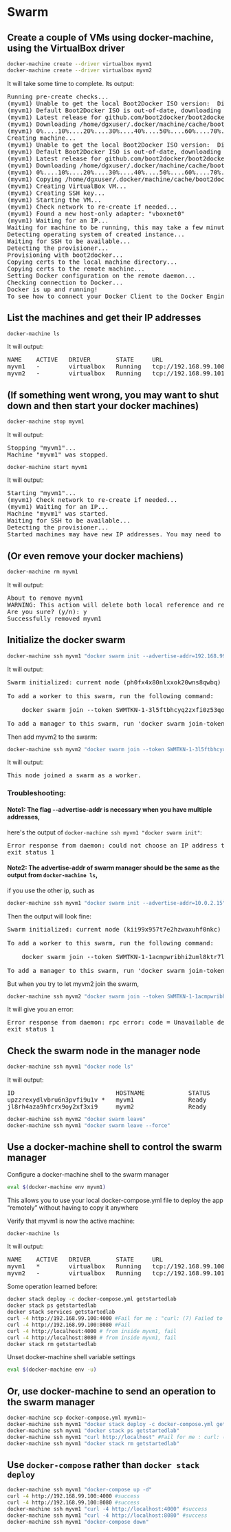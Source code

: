 # Swarm

## Create a couple of VMs using docker-machine, using the VirtualBox driver
```sh
docker-machine create --driver virtualbox myvm1
docker-machine create --driver virtualbox myvm2
```
It will take some time to complete.
Its output:
<pre>
Running pre-create checks...
(myvm1) Unable to get the local Boot2Docker ISO version:  Did not find prefix "-v" in version string
(myvm1) Default Boot2Docker ISO is out-of-date, downloading the latest release...
(myvm1) Latest release for github.com/boot2docker/boot2docker is v18.09.0
(myvm1) Downloading /home/dgxuser/.docker/machine/cache/boot2docker.iso from https://github.com/boot2docker/boot2docker/releases/download/v18.09.0/boot2docker.iso...
(myvm1) 0%....10%....20%....30%....40%....50%....60%....70%....80%....90%....100%
Creating machine...
(myvm1) Unable to get the local Boot2Docker ISO version:  Did not find prefix "-v" in version string
(myvm1) Default Boot2Docker ISO is out-of-date, downloading the latest release...
(myvm1) Latest release for github.com/boot2docker/boot2docker is v18.09.0
(myvm1) Downloading /home/dgxuser/.docker/machine/cache/boot2docker.iso from https://github.com/boot2docker/boot2docker/releases/download/v18.09.0/boot2docker.iso...
(myvm1) 0%....10%....20%....30%....40%....50%....60%....70%....80%....90%....100%
(myvm1) Copying /home/dgxuser/.docker/machine/cache/boot2docker.iso to /home/dgxuser/.docker/machine/machines/myvm1/boot2docker.iso...
(myvm1) Creating VirtualBox VM...
(myvm1) Creating SSH key...
(myvm1) Starting the VM...
(myvm1) Check network to re-create if needed...
(myvm1) Found a new host-only adapter: "vboxnet0"
(myvm1) Waiting for an IP...
Waiting for machine to be running, this may take a few minutes...
Detecting operating system of created instance...
Waiting for SSH to be available...
Detecting the provisioner...
Provisioning with boot2docker...
Copying certs to the local machine directory...
Copying certs to the remote machine...
Setting Docker configuration on the remote daemon...
Checking connection to Docker...
Docker is up and running!
To see how to connect your Docker Client to the Docker Engine running on this virtual machine, run: docker-machine env myvm1
</pre>

## List the machines and get their IP addresses
```sh
docker-machine ls
```
It will output:
<pre>
NAME    ACTIVE   DRIVER       STATE     URL                         SWARM   DOCKER     ERRORS
myvm1   -        virtualbox   Running   tcp://192.168.99.100:2376           v18.09.0   
myvm2   -        virtualbox   Running   tcp://192.168.99.101:2376           v18.09.0   
</pre>

## (If something went wrong, you may want to shut down and then start your docker machines)
```sh
docker-machine stop myvm1
```
It will output:
<pre>
Stopping "myvm1"...
Machine "myvm1" was stopped.
</pre>

```
docker-machine start myvm1
```
It will output:
<pre>
Starting "myvm1"...
(myvm1) Check network to re-create if needed...
(myvm1) Waiting for an IP...
Machine "myvm1" was started.
Waiting for SSH to be available...
Detecting the provisioner...
Started machines may have new IP addresses. You may need to re-run the `docker-machine env` command.
</pre>

## (Or even remove your docker machiens)
```sh
docker-machine rm myvm1
```
It will output:
<pre>
About to remove myvm1
WARNING: This action will delete both local reference and remote instance.
Are you sure? (y/n): y
Successfully removed myvm1
</pre>

## Initialize the docker swarm
```sh
docker-machine ssh myvm1 "docker swarm init --advertise-addr=192.168.99.100"
```
It will output:
<pre>
Swarm initialized: current node (ph0fx4x80nlxxok20wns8qwbq) is now a manager.

To add a worker to this swarm, run the following command:

    docker swarm join --token SWMTKN-1-3l5ftbhcyq2zxfi0z53qohbblyxzf5nwsp74iatp8896oddrg6-1apcua9jhxffpm2jac3g47r50 192.168.99.100:2377

To add a manager to this swarm, run 'docker swarm join-token manager' and follow the instructions.
</pre>

Then add myvm2 to the swarm:
```sh
docker-machine ssh myvm2 "docker swarm join --token SWMTKN-1-3l5ftbhcyq2zxfi0z53qohbblyxzf5nwsp74iatp8896oddrg6-1apcua9jhxffpm2jac3g47r50 192.168.99.100:2377"
```
It will output:
<pre>
This node joined a swarm as a worker.
</pre>

### Troubleshooting:
#### Note1: The flag --advertise-addr is necessary when you have multiple addresses, 
here's the output of `docker-machine ssh myvm1 "docker swarm init"`:
<pre>
Error response from daemon: could not choose an IP address to advertise since this system has multiple addresses on different interfaces (10.0.2.15 on eth0 and 192.168.99.100 on eth1) - specify one with --advertise-addr
exit status 1
</pre>

#### Note2: The advertise-addr of swarm manager should be the same as the output from `docker-machine ls`, 
if you use the other ip, such as 
```sh
docker-machine ssh myvm1 "docker swarm init --advertise-addr=10.0.2.15"
```
Then the output will look fine:
<pre>
Swarm initialized: current node (kii99x957t7e2hzwaxuhf0nkc) is now a manager.

To add a worker to this swarm, run the following command:

    docker swarm join --token SWMTKN-1-1acmpwribhi2uml8ktr7lpyffjj64uq64nks3y8pmgdfibrap2-e4wxy06gtw33oiabev0ewlzc7 10.0.2.15:2377

To add a manager to this swarm, run 'docker swarm join-token manager' and follow the instructions.
</pre>

But when you try to let myvm2 join the swarm,
```sh
docker-machine ssh myvm2 "docker swarm join --token SWMTKN-1-1acmpwribhi2uml8ktr7lpyffjj64uq64nks3y8pmgdfibrap2-e4wxy06gtw33oiabev0ewlzc7 10.0.2.15:2377"
```
It will give you an error:
<pre>
Error response from daemon: rpc error: code = Unavailable desc = all SubConns are in TransientFailure, latest connection error: connection error: desc = "transport: Error while dialing dial tcp 10.0.2.15:2377: connect: connection refused"
exit status 1
</pre>

## Check the swarm node in the manager node
```sh
docker-machine ssh myvm1 "docker node ls"
```
It will output:
<pre>
ID                            HOSTNAME            STATUS              AVAILABILITY        MANAGER STATUS      ENGINE VERSION
upzzrexydlvbru6n3pvfi9u1v *   myvm1               Ready               Active              Leader              18.09.0
jl8rh4aza9hfcrx9oy2xf3xi9     myvm2               Ready               Active                                  18.09.0
</pre>

```sh
docker-machine ssh myvm2 "docker swarm leave"
docker-machine ssh myvm1 "docker swarm leave --force"
```

## Use a docker-machine shell to control the swarm manager
Configure a docker-machine shell to the swarm manager
```sh
eval $(docker-machine env myvm1)
```
This allows you to use your local docker-compose.yml file to deploy the app “remotely” without having to copy it anywhere

Verify that myvm1 is now the active machine:
```sh
docker-machine ls
```
It will output:
<pre>
NAME    ACTIVE   DRIVER       STATE     URL                         SWARM   DOCKER     ERRORS
myvm1   *        virtualbox   Running   tcp://192.168.99.100:2376           v18.09.0   
myvm2   -        virtualbox   Running   tcp://192.168.99.101:2376           v18.09.0   
</pre>

Some operation learned before:
```sh
docker stack deploy -c docker-compose.yml getstartedlab
docker stack ps getstartedlab
docker stack services getstartedlab
curl -4 http://192.168.99.100:4000 #Fail for me : "curl: (7) Failed to connect to 192.168.99.100 port 4000: Connection refused"
curl -4 http://192.168.99.100:8080 #Fail
curl -4 http://localhost:4000 # from inside myvm1, fail
curl -4 http://localhost:8080 # from inside myvm1, fail
docker stack rm getstartedlab
```

Unset docker-machine shell variable settings
```sh
eval $(docker-machine env -u)
```

## Or, use docker-machine to send an operation to the swarm manager
```sh
docker-machine scp docker-compose.yml myvm1:~
docker-machine ssh myvm1 "docker stack deploy -c docker-compose.yml getstartedlab"
docker-machine ssh myvm1 "docker stack ps getstartedlab"
docker-machine ssh myvm1 "curl http://localhost" #Fail for me : curl: (7) Failed to connect to localhost port 80: Connection refused exit status 7
docker-machine ssh myvm1 "docker stack rm getstartedlab"
```

## Use `docker-compose` rather than `docker stack deploy`
```sh
docker-machine ssh myvm1 "docker-compose up -d"
curl -4 http://192.168.99.100:4000 #success
curl -4 http://192.168.99.100:8080 #success
docker-machine ssh myvm1 "curl -4 http://localhost:4000" #success
docker-machine ssh myvm1 "curl -4 http://localhost:8080" #success
docker-machine ssh myvm1 "docker-compose down"
```
